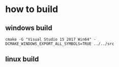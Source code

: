 
# how to build

## windows build

```dos
cmake -G "Visual Studio 15 2017 Win64" -DCMAKE_WINDOWS_EXPORT_ALL_SYMBOLS=TRUE ../../src
```

## linux build

```bash

```